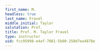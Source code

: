 ```yaml
---
first_name: M.
headless: true
last_name: Fravel
middle_initial: Taylor
salutation: Prof.
title: Prof. M. Taylor Fravel
type: instructor
uid: fcc95998-e4af-7081-5b80-258d7ea4878e
---
```

